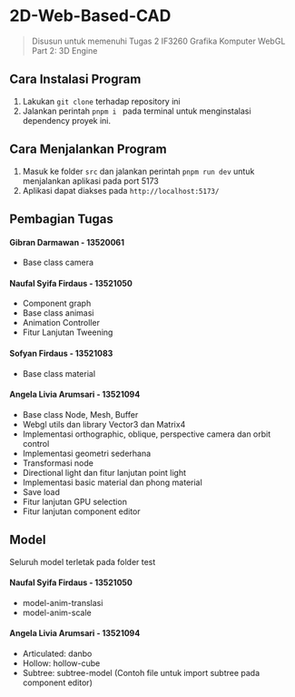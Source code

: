 # 2D-Web-Based-CAD

> Disusun untuk memenuhi Tugas 2 IF3260 Grafika Komputer WebGL Part 2: 3D Engine

## Cara Instalasi Program

1. Lakukan `git clone` terhadap repository ini
2. Jalankan perintah `pnpm i ` pada terminal untuk menginstalasi dependency proyek ini.

## Cara Menjalankan Program

1. Masuk ke folder `src` dan jalankan perintah `pnpm run dev` untuk menjalankan aplikasi pada port 5173
2. Aplikasi dapat diakses pada `http://localhost:5173/` 

## Pembagian Tugas

#### Gibran Darmawan - 13520061
* Base class camera
#### Naufal Syifa Firdaus - 13521050
* Component graph
* Base class animasi
* Animation Controller
* Fitur Lanjutan Tweening
#### Sofyan Firdaus - 13521083
* Base class material
#### Angela Livia Arumsari - 13521094
* Base class Node, Mesh, Buffer
* Webgl utils dan library Vector3 dan Matrix4
* Implementasi orthographic, oblique, perspective camera dan orbit control
* Implementasi geometri sederhana
* Transformasi node
* Directional light dan fitur lanjutan point light
* Implementasi basic material dan phong material
* Save load
* Fitur lanjutan GPU selection
* Fitur lanjutan component editor

## Model
Seluruh model terletak pada folder test

#### Naufal Syifa Firdaus - 13521050
* model-anim-translasi
* model-anim-scale
#### Angela Livia Arumsari - 13521094
* Articulated: danbo
* Hollow: hollow-cube
* Subtree: subtree-model (Contoh file untuk import subtree pada component editor)